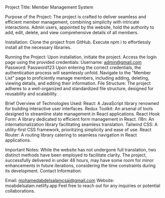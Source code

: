 Project Title: Member Management System

Purpose of the Project: The project is crafted to deliver seamless and efficient member management, combining simplicity with intricate interactions. Admin users, appointed by the website, hold the authority to add, edit, delete, and view comprehensive details of all members.

Installation:
Clone the project from GitHub.
Execute npm i to effortlessly install all the necessary libraries.

Running the Project:
Upon installation, initiate the project.
Access the login page using the provided credentials:
Username: admin@gmail.com
Password: Password123
Upon entering the correct credentials, the authentication process will seamlessly unfold.
Navigate to the "Member List" page to proficiently manage members, including adding, deleting, viewing details, and editing their information.
File Structure: The project adheres to a well-organized and standardized file structure, designed for reusability and scalability.

Brief Overview of Technologies Used:
React:
A JavaScript library renowned for building interactive user interfaces.
Redux Toolkit:
An arsenal of tools designed to streamline state management in React applications.
React Hook Form:
A library dedicated to efficient form management in React.
i18n:
An internationalization library facilitating seamless translation.
Tailwind CSS:
A utility-first CSS framework, prioritizing simplicity and ease of use.
React Router:
A routing library catering to seamless navigation in React applications.

Important Notes:
While the website has not undergone full translation, two distinct methods have been employed to facilitate clarity.
The project, successfully delivered in under 48 hours, may have some room for minor enhancements in future iterations, considering the time constraints during its development.
Contact Information:

Email: mohamedabdelsalamcsai@gmail.com
Website: moabdelsalam.netlify.app
Feel free to reach out for any inquiries or potential collaborations.
